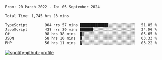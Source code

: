 <!--START_SECTION:waka-->

```txt
From: 20 March 2022 - To: 05 September 2024

Total Time: 1,745 hrs 23 mins

TypeScript        904 hrs 57 mins █████████████░░░░░░░░░░░░   51.85 %
JavaScript        428 hrs 39 mins ██████░░░░░░░░░░░░░░░░░░░   24.56 %
C#                98 hrs 38 mins  █▒░░░░░░░░░░░░░░░░░░░░░░░   05.65 %
JSON              58 hrs 10 mins  ▓░░░░░░░░░░░░░░░░░░░░░░░░   03.33 %
PHP               56 hrs 11 mins  ▓░░░░░░░░░░░░░░░░░░░░░░░░   03.22 %
```

<!--END_SECTION:waka-->
[![spotify-github-profile](https://spotify-github-profile.vercel.app/api/view?uid=c00zprrvy9xiloa9qnco3hmng&cover_image=true&theme=novatorem&show_offline=false&background_color=121212&bar_color=53b14f&bar_color_cover=false)](https://spotify-github-profile.vercel.app/api/view?uid=c00zprrvy9xiloa9qnco3hmng&redirect=true)



